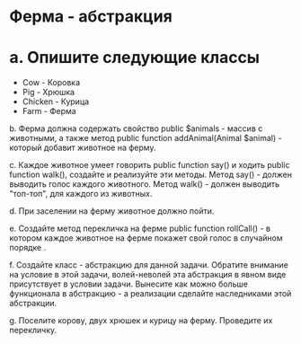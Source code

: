 # Ферма - абстракция

# a. Опишите следующие классы
- Cow - Коровка
- Pig - Хрюшка
- Chicken - Курица
- Farm - Ферма

b. Ферма должна содержать свойство public $animals - массив с животными, а также метод public
function addAnimal(Animal $animal) - который добавит животное на ферму.

c. Каждое животное умеет говорить public function say() и ходить public function walk(), создайте и
реализуйте эти методы. Метод say() - должен выводить голос каждого животного. Метод walk() -
должен выводить "топ-топ", для каждого из животных.

d. При заселении на ферму животное должно пойти.

e. Создайте метод перекличка на ферме public function rollCall() - в котором каждое животное на
ферме покажет свой голос в случайном порядке .

f. Создайте класс - абстракцию для данной задачи. Обратите внимание на условие в этой задачи,
волей-неволей эта абстракция в явном виде присутствует в условии задачи. Вынесите как можно
больше функционала в абстракцию - а реализации сделайте наследниками этой абстракции.

g. Поселите корову, двух хрюшек и курицу на ферму. Проведите их перекличку.
